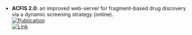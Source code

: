 - **ACFIS 2.0**: an improved web-server for fragment-based drug discovery via a dynamic screening strategy (online).  
	[![Publication](https://img.shields.io/badge/Publication-Citations:5-blue?style=for-the-badge&logo=bookstack)](https://doi.org/10.1093%2Fnar%2Fgkad348)  
	[![Link](https://img.shields.io/badge/Link-online-brightgreen?style=for-the-badge&logo=cachet&logoColor=65FF8F)](http://chemyang.ccnu.edu.cn/ccb/server/ACFIS2/)  
